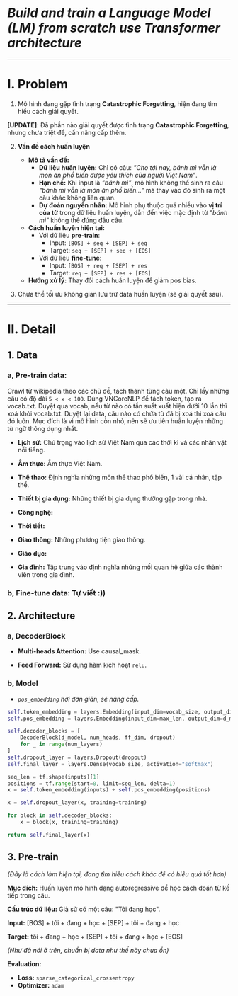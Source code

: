 # *Build and train a Language Model (LM) from scratch use Transformer architecture*

---

# I. Problem

1. Mô hình đang gặp tình trạng **Catastrophic Forgetting**, hiện đang tìm hiểu cách giải quyết.

**[UPDATE]**: Đã phần nào giải quyết được tình trạng **Catastrophic Forgetting**, nhưng chưa triệt để, cần nâng cấp thêm.

2. **Vấn đề cách huấn luyện**
   - **Mô tả vấn đề:**
     - **Dữ liệu huấn luyện:** Chỉ có câu: *"Cho tới nay, bánh mì vẫn là món ăn phổ biến được yêu thích của người Việt Nam"*.
     - **Hạn chế:** Khi input là *"bánh mì"*, mô hình không thể sinh ra câu *"bánh mì vẫn là món ăn phổ biến..."* mà thay vào đó sinh ra một câu khác không liên quan.
     - **Dự đoán nguyên nhân:** Mô hình phụ thuộc quá nhiều vào **vị trí của từ** trong dữ liệu huấn luyện, dẫn đến việc mặc định từ *"bánh mì"* không thể đứng đầu câu.
   - **Cách huấn luyện hiện tại:**
     - Với dữ liệu **pre-train**:
       - Input: `[BOS] + seq + [SEP] + seq`
       - Target: `seq + [SEP] + seq + [EOS]`
     - Với dữ liệu **fine-tune**:
       - Input: `[BOS] + req + [SEP] + res`
       - Target: `req + [SEP] + res + [EOS]`
   - **Hướng xử lý:** Thay đổi cách huấn luyện để giảm pos bias.

3. Chưa thể tối ưu không gian lưu trữ data huấn luyện (sẽ giải quyết sau).

---

# II. Detail

## 1. **Data**

### a, Pre-train data:

Crawl từ wikipedia theo các chủ đề, tách thành từng câu một. Chỉ lấy những câu có độ dài `5 < x < 100`. Dùng VNCoreNLP để tách token, tạo ra vocab.txt. Duyệt qua vocab, nếu từ nào có tần suất xuất hiện dưới 10 lần thì xoá khỏi vocab.txt. Duyệt lại data, câu nào có chứa từ đã bị xoá thì xoá câu đó luôn. Mục đích là vì mô hình còn nhỏ, nên sẽ ưu tiên huấn luyện những từ ngữ thông dụng nhất.

- **Lịch sử:** Chú trọng vào lịch sử Việt Nam qua các thời kì và các nhân vật nổi tiếng.

- **Ẩm thực:** Ẩm thực Việt Nam.

- **Thể thao:** Định nghĩa những môn thể thao phổ biến, 1 vài cá nhân, tập thể.

- **Thiết bị gia dụng:** Những thiết bị gia dụng thường gặp trong nhà.

- **Công nghệ:**

- **Thời tiết:**

- **Giao thông:** Những phương tiện giao thông.

- **Giáo dục:**

- **Gia đình:** Tập trung vào định nghĩa những mối quan hệ giữa các thành viên trong gia đình.

### b, Fine-tune data: Tự viết :))

## 2. **Architecture**

### a, DecoderBlock

- **Multi-heads Attention:** Use causal_mask.

- **Feed Forward:** Sử dụng hàm kích hoạt `relu`.

### b, Model

- *`pos_embedding` hơi đơn giản, sẽ nâng cấp.*

```python
self.token_embedding = layers.Embedding(input_dim=vocab_size, output_dim=d_model, mask_zero=True)
self.pos_embedding = layers.Embedding(input_dim=max_len, output_dim=d_model)

self.decoder_blocks = [
    DecoderBlock(d_model, num_heads, ff_dim, dropout)
    for _ in range(num_layers)
]
self.dropout_layer = layers.Dropout(dropout)
self.final_layer = layers.Dense(vocab_size, activation="softmax")
```

```python
seq_len = tf.shape(inputs)[1]
positions = tf.range(start=0, limit=seq_len, delta=1)
x = self.token_embedding(inputs) + self.pos_embedding(positions)

x = self.dropout_layer(x, training=training)

for block in self.decoder_blocks:
    x = block(x, training=training)

return self.final_layer(x)
```

## 3. **Pre-train** 

*(Đây là cách làm hiện tại, đang tìm hiểu cách khác để có hiệu quả tốt hơn)*

**Mục đích:** Huấn luyện mô hình dạng autoregressive để học cách đoán từ kế tiếp trong câu.

**Cấu trúc dữ liệu:** Giả sử có một câu: "Tôi đang học".

**Input:** [BOS] + tôi + đang + học + [SEP] + tôi + đang + học

**Target:** tôi + đang + học + [SEP] + tôi + đang + học + [EOS]

*(Như đã nói ở trên, chuẩn bị data như thế này chưa ổn)*

**Evaluation:**
- **Loss:** `sparse_categorical_crossentropy`
- **Optimizer:** `adam`
